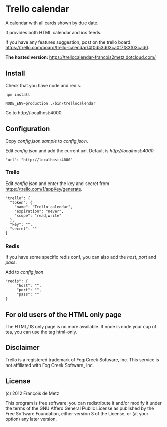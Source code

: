 # Trello calendar

A calendar with all cards shown by due date.

It provides both HTML calendar and ics feeds.

If you have any features suggestion, post on the trello board: https://trello.com/board/trello-calendar/4f0d53d03ca0f7f83f03cad0.

**The hosted version:** https://trellocalendar-francois2metz.dotcloud.com/

## Install

Check that you have node and redis.

    npm install

    NODE_ENV=production ./bin/trellocalendar

Go to http://localhost:4000.

## Configuration

Copy *config.json.sample* to *config.json*.

Edit *config.json* and add the current url. Default is *http://localhost:4000*

    "url": "http://localhost:4000"

### Trello

Edit *config.json* and enter the key and secret from https://trello.com/1/appKey/generate.

    "trello": {
      "token": {
        "name": "Trello calendar",
        "expiration": "never",
        "scope": "read,write"
      },
      "key": "",
      "secret": ""
    }

### Redis

If you have some specific redis conf, you can also add the *host*, *port* and *pass*.

Add to *config.json*

    "redis": {
         "host": "",
         "port": "",
         "pass": ""
    }

## For old users of the HTML only page

The HTML/JS only page is no more available. If node is node your cup of tea, you can use the tag html-only.

## Disclaimer

Trello is a registered trademark of Fog Creek Software, Inc. This service is not affiliated with Fog Creek Software, Inc.

## License

(c) 2012 François de Metz

This program is free software: you can redistribute it and/or modify
it under the terms of the GNU Affero General Public License as published by
the Free Software Foundation, either version 3 of the License, or
(at your option) any later version.
